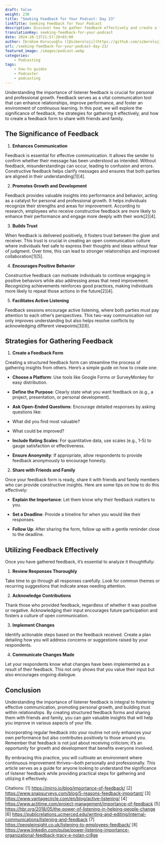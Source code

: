 ```yaml
---
draft: false
weight: 230
title: "Seeking Feedback for Your Podcast: Day 23"
linkTitle: Seeking Feedback for Your Podcast
description: Discover how to gather feedback effectively and create a feedback form to share with friends and family.
translationKey: seeking-feedback-for-your-podcast
date: 2024-10-13T21:57:29+03:00
author: İbrahim Korucuoğlu ([@siberoloji](https://github.com/siberoloji))
url: /seeking-feedback-for-your-podcast-day-23/
featured_image: /images/podcast.webp
categories:
    - Podcasting
tags:
    - how-to guides
    - Podcaster
    - podcasting
---
```

Understanding the importance of listener feedback is crucial for personal and professional growth. Feedback serves as a vital communication tool that can enhance relationships, improve performance, and foster an environment of continuous learning. In this post, we will explore the significance of feedback, the strategies for gathering it effectively, and how to create a feedback form to share with friends and family.

## The Significance of Feedback

1. **Enhances Communication**

Feedback is essential for effective communication. It allows the sender to confirm whether their message has been understood as intended. Without feedback, misunderstandings can occur, leading to confusion and errors. Constructive feedback helps clarify messages and ensures that both parties are aligned in their understanding[1][4].

2. **Promotes Growth and Development**

Feedback provides valuable insights into performance and behavior, acting as a catalyst for personal and professional growth. It helps individuals recognize their strengths and areas for improvement. According to research, employees who receive constructive feedback are more likely to enhance their performance and engage more deeply with their work[2][4].

3. **Builds Trust**

When feedback is delivered positively, it fosters trust between the giver and receiver. This trust is crucial in creating an open communication culture where individuals feel safe to express their thoughts and ideas without fear of judgment. Over time, this can lead to stronger relationships and improved collaboration[1][5].

4. **Encourages Positive Behavior**

Constructive feedback can motivate individuals to continue engaging in positive behaviors while also addressing areas that need improvement. Recognizing achievements reinforces good practices, making individuals more likely to repeat those actions in the future[2][4].

5. **Facilitates Active Listening**

Feedback sessions encourage active listening, where both parties must pay attention to each other’s perspectives. This two-way communication not only improves understanding but also helps resolve conflicts by acknowledging different viewpoints[3][6].

## Strategies for Gathering Feedback

1. **Create a Feedback Form**

Creating a structured feedback form can streamline the process of gathering insights from others. Here’s a simple guide on how to create one:

* **Choose a Platform**: Use tools like Google Forms or SurveyMonkey for easy distribution.

* **Define the Purpose**: Clearly state what you want feedback on (e.g., a project, presentation, or personal development).

* **Ask Open-Ended Questions**: Encourage detailed responses by asking questions like:

* What did you find most valuable?

* What could be improved?

* **Include Rating Scales**: For quantitative data, use scales (e.g., 1-5) to gauge satisfaction or effectiveness.

* **Ensure Anonymity**: If appropriate, allow respondents to provide feedback anonymously to encourage honesty.

2. **Share with Friends and Family**

Once your feedback form is ready, share it with friends and family members who can provide constructive insights. Here are some tips on how to do this effectively:

* **Explain the Importance**: Let them know why their feedback matters to you.

* **Set a Deadline**: Provide a timeline for when you would like their responses.

* **Follow Up**: After sharing the form, follow up with a gentle reminder close to the deadline.

## Utilizing Feedback Effectively

Once you have gathered feedback, it’s essential to analyze it thoughtfully:

1. **Review Responses Thoroughly**

Take time to go through all responses carefully. Look for common themes or recurring suggestions that indicate areas needing attention.

2. **Acknowledge Contributions**

Thank those who provided feedback, regardless of whether it was positive or negative. Acknowledging their input encourages future participation and fosters a culture of open communication.

3. **Implement Changes**

Identify actionable steps based on the feedback received. Create a plan detailing how you will address concerns or suggestions raised by your respondents.

4. **Communicate Changes Made**

Let your respondents know what changes have been implemented as a result of their feedback. This not only shows that you value their input but also encourages ongoing dialogue.

## Conclusion

Understanding the importance of listener feedback is integral to fostering effective communication, promoting personal growth, and building trust within relationships. By creating structured feedback forms and sharing them with friends and family, you can gain valuable insights that will help you improve in various aspects of your life.

Incorporating regular feedback into your routine not only enhances your own performance but also contributes positively to those around you. Remember that feedback is not just about receiving criticism; it’s an opportunity for growth and development that benefits everyone involved.

By embracing this practice, you will cultivate an environment where continuous improvement thrives—both personally and professionally.
This article serves as a guide for anyone looking to understand the significance of listener feedback while providing practical steps for gathering and utilizing it effectively.

Citations: [1] <https://mirro.io/blog/importance-of-feedback/> [2] <https://www.snapsurveys.com/blog/5-reasons-feedback-important/> [3] <https://www.vantagecircle.com/en/blog/active-listening/> [4] <https://www.actitime.com/project-management/importance-of-feedback> [5] <https://hbr.org/2018/05/the-power-of-listening-in-helping-people-change> [6] <https://publicrelations.ucmerced.edu/writing-and-editing/internal-communications/listening-and-feedback> [7] <https://peopleinsight.co.uk/listening-to-employees-feedback/> [8] <https://www.linkedin.com/pulse/power-listening-importance-organizational-feedback-tracy-e-nolan-cr8ge>
